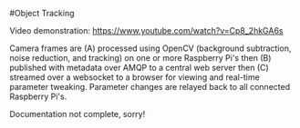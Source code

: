 #Object Tracking

Video demonstration: https://www.youtube.com/watch?v=Cp8_2hkGA6s

Camera frames are (A) processed using OpenCV (background subtraction, noise reduction, and tracking) on one or more Raspberry Pi's then (B) published with metadata over AMQP to a central web server then (C) streamed over a websocket to a browser for viewing and real-time parameter tweaking. Parameter changes are relayed back to all connected Raspberry Pi's.

Documentation not complete, sorry!
